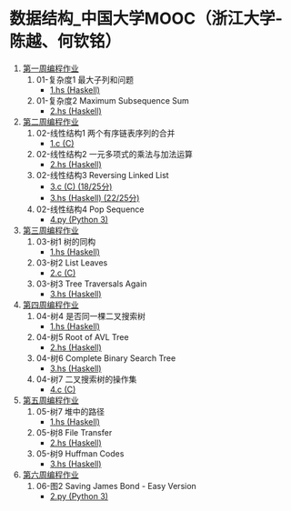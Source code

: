 # 数据结构_中国大学MOOC（浙江大学-陈越、何钦铭）

1. [第一周编程作业](第一周编程作业)
   1. 01-复杂度1 最大子列和问题
      * [1.hs (Haskell)](第一周编程作业/1.hs)
   1. 01-复杂度2 Maximum Subsequence Sum
      * [2.hs (Haskell)](第一周编程作业/2.hs)
1. [第二周编程作业](第二周编程作业)
   1. 02-线性结构1 两个有序链表序列的合并
      * [1.c (C)](第二周编程作业/1.c)
   1. 02-线性结构2 一元多项式的乘法与加法运算
      * [2.hs (Haskell)](第二周编程作业/2.hs)
   1. 02-线性结构3 Reversing Linked List
      * [3.c (C) (18/25分)](第二周编程作业/3.c)
      * [3.hs (Haskell) (22/25分)](第二周编程作业/3.hs)
   1. 02-线性结构4 Pop Sequence
      * [4.py (Python 3)](第二周编程作业/4.py)
1. [第三周编程作业](第三周编程作业)
   1. 03-树1 树的同构
      * [1.hs (Haskell)](第三周编程作业/1.hs)
   1. 03-树2 List Leaves
      * [2.c (C)](第三周编程作业/2.c)
   1. 03-树3 Tree Traversals Again
      * [3.hs (Haskell)](第三周编程作业/3.hs)
1. [第四周编程作业](第四周编程作业)
   1. 04-树4 是否同一棵二叉搜索树
      * [1.hs (Haskell)](第四周编程作业/1.hs)
   1. 04-树5 Root of AVL Tree
      * [2.hs (Haskell)](第四周编程作业/2.hs)
   1. 04-树6 Complete Binary Search Tree
      * [3.hs (Haskell)](第四周编程作业/3.hs)
   1. 04-树7 二叉搜索树的操作集
      * [4.c (C)](第四周编程作业/4.c)
1. [第五周编程作业](第五周编程作业)
   1. 05-树7 堆中的路径
      * [1.hs (Haskell)](第五周编程作业/1.hs)
   1. 05-树8 File Transfer
      * [2.hs (Haskell)](第五周编程作业/2.hs)
   1. 05-树9 Huffman Codes
      * [3.hs (Haskell)](第五周编程作业/3.hs)
1. [第六周编程作业](第六周编程作业)
   1. 06-图2 Saving James Bond - Easy Version
      * [2.py (Python 3)](第六周编程作业/2.py)
